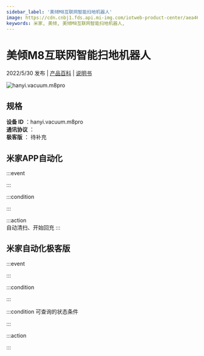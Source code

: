 ```yaml
---
sidebar_label: '美倾M8互联网智能扫地机器人'
image: https://cdn.cnbj1.fds.api.mi-img.com/iotweb-product-center/aea4676f67387db7121533929fb432b9_1639792393525.png?GalaxyAccessKeyId=AKVGLQWBOVIRQ3XLEW&Expires=9223372036854775807&Signature=r+SeEEjLGqq9jGZ1aOEbdKahAXs=
keywords: 米家, 美倾, 美倾M8互联网智能扫地机器人, 
---
```

# 美倾M8互联网智能扫地机器人

2022/5/30 发布 | [产品百科](https://home.mi.com/webapp/content/baike/product/index.html?model=hanyi.vacuum.m8pro/) | [说明书](https://home.mi.com/views/introduction.html?model=hanyi.vacuum.m8pro&region=cn)

![hanyi.vacuum.m8pro](https://cdn.cnbj1.fds.api.mi-img.com/iotweb-product-center/aea4676f67387db7121533929fb432b9_1639792393525.png?GalaxyAccessKeyId=AKVGLQWBOVIRQ3XLEW&Expires=9223372036854775807&Signature=r+SeEEjLGqq9jGZ1aOEbdKahAXs=)

## 规格  
> 
**设备 ID** ：hanyi.vacuum.m8pro  
**通讯协议** ：  
**极客版**  ： 待补充 


## 米家APP自动化  

:::event  

:::

:::condition  

:::

:::action   
自动清扫、开始回充
:::

## 米家自动化极客版  

:::event  

:::

:::condition  

:::

:::condition 可查询的状态条件  

:::

:::action  

:::

        

